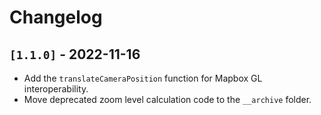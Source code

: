 # Changelog

## `[1.1.0]` - 2022-11-16

- Add the `translateCameraPosition` function for Mapbox GL interoperability.
- Move deprecated zoom level calculation code to the `__archive` folder.